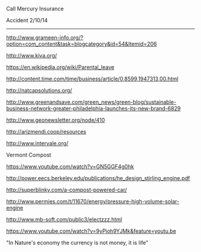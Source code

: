 Call Mercury Insurance

Accident
2/10/14

---

<a href="http://www.grameen-info.org/?option=com_content&task=blogcategory&id=54&Itemid=206" target="_blank">http://www.grameen-info.org/?option=com_content&task=blogcategory&id=54&Itemid=206</a>

<a href="http://www.kiva.org/" target="_blank">http://www.kiva.org/</a>

<a href="https://en.wikipedia.org/wiki/Parental_leave" target="_blank">https://en.wikipedia.org/wiki/Parental_leave</a>

<a href="http://content.time.com/time/business/article/0,8599,1947313,00.html" target="_blank">http://content.time.com/time/business/article/0,8599,1947313,00.html</a>

<a href="http://natcapsolutions.org/" target="_blank">http://natcapsolutions.org/</a>

<a href="http://www.greenandsave.com/green_news/green-blog/sustainable-business-network-greater-philadelphia-launches-its-new-brand-6829" target="_blank">http://www.greenandsave.com/green_news/green-blog/sustainable-business-network-greater-philadelphia-launches-its-new-brand-6829</a>

<a href="http://www.geonewsletter.org/node/410" target="_blank">http://www.geonewsletter.org/node/410</a>

<a href="http://arizmendi.coop/resources" target="_blank">http://arizmendi.coop/resources</a>

<a href="http://www.intervale.org/" target="_blank">http://www.intervale.org/</a>

Vermont Compost

<a href="https://www.youtube.com/watch?v=GN5GGF4g0hk" target="_blank">https://www.youtube.com/watch?v=GN5GGF4g0hk</a>

<a href="http://power.eecs.berkeley.edu/publications/he_design_stirling_engine.pdf" target="_blank">http://power.eecs.berkeley.edu/publications/he_design_stirling_engine.pdf</a>

<a href="http://superblinky.com/a-compost-powered-car/" target="_blank">http://superblinky.com/a-compost-powered-car/</a>

<a href="http://www.permies.com/t/11670/energy/pressure-high-volume-solar-engine" target="_blank">http://www.permies.com/t/11670/energy/pressure-high-volume-solar-engine</a>

<a href="http://www.mb-soft.com/public3/electzzz.html" target="_blank">http://www.mb-soft.com/public3/electzzz.html</a>

<a href="https://www.youtube.com/watch?v=9yPjoh9YJMk&feature=youtu.be" target="_blank">https://www.youtube.com/watch?v=9yPjoh9YJMk&feature=youtu.be</a>

"In Nature's economy the currency is not money, it is life"
